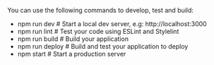 You can use the following commands to develop, test and build:
- npm run dev # Start a local dev server, e.g: http://localhost:3000
- npm run lint # Test your code using ESLint and Stylelint
- npm run build # Build your application
- npm run deploy # Build and test your application to deploy
- npm start # Start a production server
